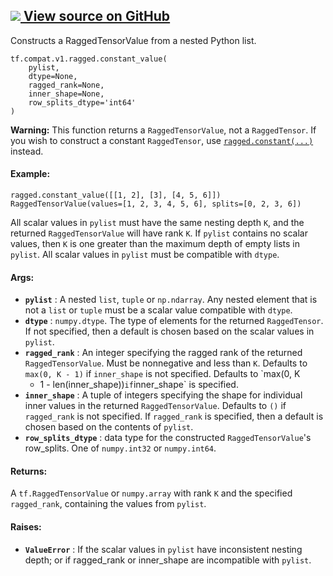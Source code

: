 [ ![](https://tensorflow.google.cn/images/GitHub-Mark-32px.png) View source on
GitHub
](https://github.com/tensorflow/tensorflow/blob/r2.0/tensorflow/python/ops/ragged/ragged_factory_ops.py#L90-L145)  
---  
  
Constructs a RaggedTensorValue from a nested Python list.

    
    
    tf.compat.v1.ragged.constant_value(
        pylist,
        dtype=None,
        ragged_rank=None,
        inner_shape=None,
        row_splits_dtype='int64'
    )
    

**Warning:** This function returns a `RaggedTensorValue`, not a
`RaggedTensor`. If you wish to construct a constant `RaggedTensor`, use
[`ragged.constant(...)`](/api_docs/python/tf/compat/v1/ragged/constant)
instead.

#### Example:

    
    
    ragged.constant_value([[1, 2], [3], [4, 5, 6]])
    RaggedTensorValue(values=[1, 2, 3, 4, 5, 6], splits=[0, 2, 3, 6])
    

All scalar values in `pylist` must have the same nesting depth `K`, and the
returned `RaggedTensorValue` will have rank `K`. If `pylist` contains no
scalar values, then `K` is one greater than the maximum depth of empty lists
in `pylist`. All scalar values in `pylist` must be compatible with `dtype`.

#### Args:

  * **`pylist`** : A nested `list`, `tuple` or `np.ndarray`. Any nested element that is not a `list` or `tuple` must be a scalar value compatible with `dtype`.
  * **`dtype`** : `numpy.dtype`. The type of elements for the returned `RaggedTensor`. If not specified, then a default is chosen based on the scalar values in `pylist`.
  * **`ragged_rank`** : An integer specifying the ragged rank of the returned `RaggedTensorValue`. Must be nonnegative and less than `K`. Defaults to `max(0, K - 1)` if `inner_shape` is not specified. Defaults to `max(0, K 
    * 1 - len(inner_shape))`if`inner_shape` is specified.
  * **`inner_shape`** : A tuple of integers specifying the shape for individual inner values in the returned `RaggedTensorValue`. Defaults to `()` if `ragged_rank` is not specified. If `ragged_rank` is specified, then a default is chosen based on the contents of `pylist`.
  * **`row_splits_dtype`** : data type for the constructed `RaggedTensorValue`'s row_splits. One of `numpy.int32` or `numpy.int64`.

#### Returns:

A `tf.RaggedTensorValue` or `numpy.array` with rank `K` and the specified
`ragged_rank`, containing the values from `pylist`.

#### Raises:

  * **`ValueError`** : If the scalar values in `pylist` have inconsistent nesting depth; or if ragged_rank or inner_shape are incompatible with `pylist`.


